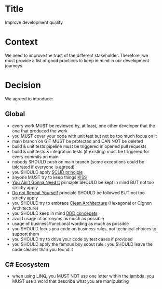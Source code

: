 # Title
Improve development quality

# Context
We need to improve the trust of the different stakeholder.
Therefore, we must provide a list of good practices to keep in mind in our development journeys.

# Decision
We agreed to introduce:

## Global
- every work MUST be reviewed by, at least, one other developer that the one that produced the work
- you MUST cover your code with unit test but not be too much focus on it
- main branch on GIT MUST be protected and CAN NOT be deleted
- build & unit tests pipeline must be triggered in opened pull requests
- build & unit tests & integration tests (if existing) must be triggered for every commits on main
- nobody SHOULD push on main branch (some exceptions could be tolerated if everyone is agreed)
- you SHOULD apply [SOLID principle](https://procodeguide.com/design/solid-principles-with-csharp-net-core/)
- anyone MUST try to keep things [KISS](https://en.wikipedia.org/wiki/KISS_principle)
- [You Ain't Gonna Need It](https://fr.wikipedia.org/wiki/YAGNI) principle SHOULD be kept in mind BUT not too strictly apply
- [Do not Repeat Yourself](https://en.wikipedia.org/wiki/Don%27t_repeat_yourself) principle SHOULD be followed BUT not too strictly apply
- you SHOULD try to embrace [Clean Architecture](https://blog.cleancoder.com/uncle-bob/2012/08/13/the-clean-architecture.html) (Hexagonal or Oignon Architecture)
- you SHOULD keep in mind [DDD concepets]()
- avoid usage of acronyms as much as possible 
- usage of business/functional wording as much as possible 
- you SHOULD focus you code on business rules, not technical choices to support them
- you SHOULD try to drive your code by test cases if provided
- you SHOULD apply the famous boy scout rule : you SHOULD leave the code cleaner than you found it

## C# Ecosystem
- when using LINQ, you MUST NOT use one letter within the lambda, you MUST use a word that describe what you are manipulating
